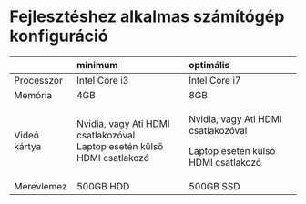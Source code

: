 # Fejlesztéshez alkalmas számítógép konfiguráció

<table>
  <thead>
    <tr>
      <th style="text-align:left"></th>
      <th style="text-align:left">minimum</th>
      <th style="text-align:left">optim&#xE1;lis</th>
    </tr>
  </thead>
  <tbody>
    <tr>
      <td style="text-align:left">Processzor</td>
      <td style="text-align:left">Intel Core i3</td>
      <td style="text-align:left">Intel Core i7</td>
    </tr>
    <tr>
      <td style="text-align:left">Mem&#xF3;ria</td>
      <td style="text-align:left">4GB</td>
      <td style="text-align:left">8GB</td>
    </tr>
    <tr>
      <td style="text-align:left">Vide&#xF3; k&#xE1;rtya</td>
      <td style="text-align:left">Nvidia, vagy Ati HDMI csatlakoz&#xF3;val
        <br />Laptop eset&#xE9;n k&#xFC;ls&#x151; HDMI csatlakoz&#xF3;</td>
      <td style="text-align:left">
        <p>Nvidia, vagy Ati HDMI csatlakoz&#xF3;val</p>
        <p>Laptop eset&#xE9;n k&#xFC;ls&#x151; HDMI csatlakoz&#xF3;</p>
      </td>
    </tr>
    <tr>
      <td style="text-align:left">Merevlemez</td>
      <td style="text-align:left">500GB HDD</td>
      <td style="text-align:left">500GB SSD</td>
    </tr>
  </tbody>
</table>

